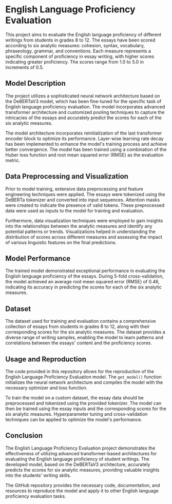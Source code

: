 # English Language Proficiency Evaluation

This project aims to evaluate the English language proficiency of different writings from students in grades 8 to 12. The essays have been scored according to six analytic measures: cohesion, syntax, vocabulary, phraseology, grammar, and conventions. Each measure represents a specific component of proficiency in essay writing, with higher scores indicating greater proficiency. The scores range from 1.0 to 5.0 in increments of 0.5.

## Model Description

The project utilizes a sophisticated neural network architecture based on the DeBERTaV3 model, which has been fine-tuned for the specific task of English language proficiency evaluation. The model incorporates advanced transformer architecture and customized pooling techniques to capture the intricacies of the essays and accurately predict the scores for each of the six analytic measures.

The model architecture incorporates reinitialization of the last transformer encoder block to optimize its performance. Layer-wise learning rate decay has been implemented to enhance the model's training process and achieve better convergence. The model has been trained using a combination of the Huber loss function and root mean squared error (RMSE) as the evaluation metric.

## Data Preprocessing and Visualization

Prior to model training, extensive data preprocessing and feature engineering techniques were applied. The essays were tokenized using the DeBERTa tokenizer and converted into input sequences. Attention masks were created to indicate the presence of valid tokens. These preprocessed data were used as inputs to the model for training and evaluation.

Furthermore, data visualization techniques were employed to gain insights into the relationships between the analytic measures and identify any potential patterns or trends. Visualizations helped in understanding the distribution of scores across different measures and assessing the impact of various linguistic features on the final predictions.

## Model Performance

The trained model demonstrated exceptional performance in evaluating the English language proficiency of the essays. During 5-fold cross-validation, the model achieved an average root mean squared error (RMSE) of 0.46, indicating its accuracy in predicting the scores for each of the six analytic measures.

## Dataset

The dataset used for training and evaluation contains a comprehensive collection of essays from students in grades 8 to 12, along with their corresponding scores for the six analytic measures. The dataset provides a diverse range of writing samples, enabling the model to learn patterns and correlations between the essays' content and the proficiency scores.

## Usage and Reproduction

The code provided in this repository allows for the reproduction of the English Language Proficiency Evaluation model. The `get_model()` function initializes the neural network architecture and compiles the model with the necessary optimizer and loss function.

To train the model on a custom dataset, the essay data should be preprocessed and tokenized using the provided tokenizer. The model can then be trained using the essay inputs and the corresponding scores for the six analytic measures. Hyperparameter tuning and cross-validation techniques can be applied to optimize the model's performance.

## Conclusion

The English Language Proficiency Evaluation project demonstrates the effectiveness of utilizing advanced transformer-based architectures for evaluating the English language proficiency of student writings. The developed model, based on the DeBERTaV3 architecture, accurately predicts the scores for six analytic measures, providing valuable insights into the students' writing skills.

The GitHub repository provides the necessary code, documentation, and resources to reproduce the model and apply it to other English language proficiency evaluation tasks. 
